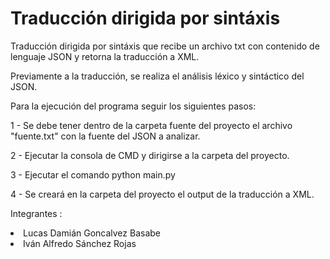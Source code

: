 <h1>Traducción dirigida por sintáxis</h1>
<p>Traducción dirigida por sintáxis que recibe un archivo txt con contenido de lenguaje JSON y retorna la traducción a XML.</p>
<p>Previamente a la traducción, se realiza el análisis léxico y sintáctico del JSON.</p>

Para la ejecución del programa seguir los siguientes pasos:

1 - Se debe tener dentro de la carpeta fuente del proyecto el archivo "fuente.txt" con la fuente del JSON a analizar.

2 - Ejecutar la consola de CMD y dirigirse a la carpeta del proyecto.

3 - Ejecutar el comando python main.py

4 - Se creará en la carpeta del proyecto el output de la traducción a XML.

Integrantes :

<li>Lucas Damián Goncalvez Basabe</li>
<li>Iván Alfredo Sánchez Rojas</li>
